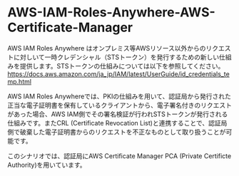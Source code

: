 # AWS-IAM-Roles-Anywhere-AWS-Certificate-Manager

AWS IAM Roles Anywhere はオンプレミス等AWSリソース以外からのリクエストに対しいて一時クレデンシャル（STSトークン）を発行するための新しい仕組みを提供します。STSトークンの仕組みについては以下を参照してください。
https://docs.aws.amazon.com/ja_jp/IAM/latest/UserGuide/id_credentials_temp.html

AWS IAM Roles Anywhereでは、PKIの仕組みを用いて、認証局から発行された正当な電子証明書を保有しているクライアントから、電子署名付きのリクエストがあった場合、AWS IAM側でその署名検証が行われSTSトークンが発行される仕組みです。またCRL (Certificate Revocation List)と連携することで、認証局側で破棄した電子証明書からのリクエストを不正なものとして取り扱うことが可能です。

このシナリオでは、認証局にAWS Certificate Manager PCA (Private Certificte Authority)を用いています。

